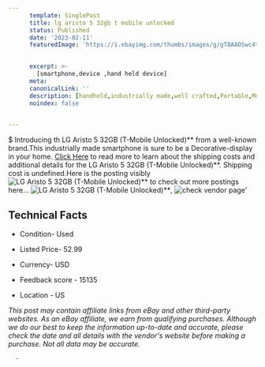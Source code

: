 ```yaml
---
      template: SinglePost
      title: lg aristo 5 32gb t mobile unlocked 
      status: Published
      date: '2023-02-11'
      featuredImage: 'https://i.ebayimg.com/thumbs/images/g/gT8AAOSwc4th6IPG/s-l225.jpg'
       

      excerpt: >-
        [smartphone,device ,hand held device]
      meta:
      canonicalLink: ''
      description: [handheld,industrially made,well crafted,Portable,Mobile,Compact,Convenient,Lightweight,Maneuverable,Man-portable,Miniature,Carriable,Hand-held,Light,Holdable,Transportable,Mobile device,Pocket-sized,On-the-go,Wireless,Cordless,Compact size,Convenient size, smartphone,device ,hand held device]
      noindex: false
      

---
```

$
      Introducing th LG Aristo 5 32GB  (T-Mobile Unlocked)** from a well-known brand.This industrially made smartphone is sure to be a Decorative-display in your home. [Click Here](https://www.ebay.com/itm/325005952920?hash=item4babdd4798%3Ag%3AgT8AAOSwc4th6IPG&amdata=enc%3AAQAHAAAA4PfN4%2FoZKlLlHdGPtn8nVAIdFe%2F%2BAhi5QmP1sHNKJjNIyGWetP9yYN9T6zvbpDy6sVGHbIK7CXLRwBE8LXjNYsO7ZDMt3U0IZ6l%2BFXIWAraXniI6B%2FQr8G%2FB%2FhrPpFElsiloMLp7wgALZmbI8cmLnX5R9cRORzqmHF8xEASbohmiZ%2FoW0ESVF80H1ZcGHMfzUrlSm8MwmNIK0UiX5lT5NxvXe4oeRLldDGbnWnpRAjr4PQZV044dZVOrG3CYpo5BeWQOWDJXty8%2FlAzEwKqPRggx1ckfdxYuxPv4FkbrhYct&mkevt=1&mkcid=1&mkrid=711-53200-19255-0&campid=%253CePNCampaignId%253E&customid=%253CreferenceId%253E&toolid=10049) to read more to learn about the shipping costs and additional details for the LG Aristo 5 32GB  (T-Mobile Unlocked)**. Shipping cost is undefined.Here is the posting visibly ![LG Aristo 5 32GB  (T-Mobile Unlocked)**](https://i.ebayimg.com/thumbs/images/g/gT8AAOSwc4th6IPG/s-l225.jpg) to check out more postings here... ![LG Aristo 5 32GB  (T-Mobile Unlocked)**](https://i.ebayimg.com/images/g/gT8AAOSwc4th6IPG/s-l1600.jpg), ![check vendor page]()'

      

 ## Technical Facts 



     
      

 - Condition- Used 


      

 - Listed Price- 52.99 


      

 - Currency- USD 


      

 - Feedback score - 15135 


      

 - Location - US 


      
      

 *_This post may contain affiliate links from eBay and other third-party websites. As an eBay affiliate, we earn from qualifying purchases. Although we do our best to keep the information up-to-date and accurate, please check the date and all details with the vendor's website before making a purchase. Not all data may be accurate._*




      -
